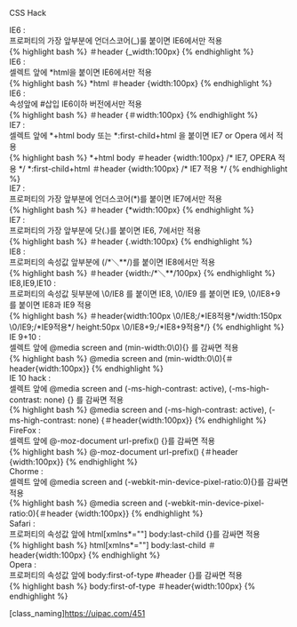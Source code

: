 ---
---
CSS Hack

<div class="code-title">IE6 : </div>
<div class="title-desc">프로퍼티의 가장 앞부분에 언더스코어(_)룰 붙이면 IE6에서만 적용</div>
{% highlight bash %}
＃header {_width:100px}
{% endhighlight %}

<div class="code-title">IE6 : </div>
<div class="title-desc">셀렉트 앞에 *html을 붙이면 IE6에서만 적용</div>
{% highlight bash %}
*html ＃header {width:100px}
{% endhighlight %}

<div class="code-title">IE6 : </div>
<div class="title-desc">속성앞에 #삽입 IE6이하 버전에서만 적용</div>
{% highlight bash %}
＃header {＃width:100px}
{% endhighlight %}

<div class="code-title">IE7 : </div>
<div class="title-desc">셀렉트 앞에 *+html body 또는 *:first-child+html 을 붙이면 IE7 or Opera 에서 적용</div>
{% highlight bash %}
*+html body ＃header {width:100px} /* IE7, OPERA 적용 */ *:first-child+html ＃header {width:100px} /* IE7 적용 */
{% endhighlight %}

<div class="code-title">IE7 : </div>
<div class="title-desc">프로퍼티의 가장 앞부분에 언더스코어(*)를 붙이면 IE7에서만 적용</div>
{% highlight bash %}
＃header {*width:100px} 
{% endhighlight %}

<div class="code-title">IE7 : </div>
<div class="title-desc">프로퍼티의 가장 앞부분에 닷(.)를 붙이면 IE6, 7에서만 적용</div>
{% highlight bash %}
＃header {.width:100px}
{% endhighlight %}

<div class="code-title">IE8 : </div>
<div class="title-desc">프로퍼티의 속성값 앞부분에 (/*＼**/)를 붙이면 IE8에서만 적용</div>
{% highlight bash %}
＃header {width:/*＼**/100px} 
{% endhighlight %}

<div class="code-title">IE8,IE9,IE10 : </div>
<div class="title-desc">프로퍼티의 속성값 뒷부분에 \0/IE8 를 붙이면 IE8, \0/IE9 를 붙이면 IE9,  \0/IE8+9 를 붙이면 IE8과 IE9 적용</div>
{% highlight bash %}
＃header{width:100px \0/IE8;/*IE8적용*/width:150px \0/IE9;/*IE9적용*/ height:50px  \0/IE8+9;/*IE8+9적용*/}
{% endhighlight %}

<div class="code-title">IE 9+10 : </div>
<div class="title-desc">셀렉트 앞에 @media screen and (min-width:0\0){} 를 감싸면 적용</div>
{% highlight bash %}
@media screen and (min-width:0\0){＃header{width:100px}}
{% endhighlight %}

<div class="code-title">IE 10 hack : </div>
<div class="title-desc">셀렉트 앞에 @media screen and (-ms-high-contrast: active), (-ms-high-contrast: none) {} 를 감싸면 적용</div>
{% highlight bash %}
@media screen and (-ms-high-contrast: active), (-ms-high-contrast: none) {＃header{width:100px}}
{% endhighlight %}

<div class="code-title">FireFox : </div>
<div class="title-desc">셀렉트 앞에 @-moz-document url-prefix() {}를 감싸면 적용</div>
{% highlight bash %}
@-moz-document url-prefix() {＃header {width:100px}}
{% endhighlight %}

<div class="code-title">Chorme : </div>
<div class="title-desc">셀렉트 앞에 @media screen and (-webkit-min-device-pixel-ratio:0){}를 감싸면 적용</div>
{% highlight bash %}
@media screen and (-webkit-min-device-pixel-ratio:0){＃header {width:100px}}
{% endhighlight %}

<div class="code-title">Safari : </div>
<div class="title-desc">프로퍼티의 속성값 앞에 html[xmlns*=""] body:last-child {}를 감싸면 적용</div>
{% highlight bash %}
html[xmlns*=""] body:last-child ＃header{width:100px}
{% endhighlight %}

<div class="code-title">Opera :</div> 
<div class="title-desc">프로퍼티의 속성값 앞에 body:first-of-type #header {}를 감싸면 적용</div>
{% highlight bash %}
body:first-of-type ＃header{width:100px}
{% endhighlight %}

[class_naming]https://uipac.com/451
